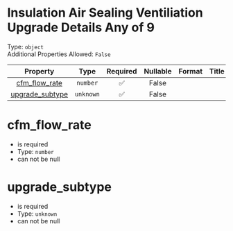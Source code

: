 
Insulation Air Sealing Ventiliation Upgrade Details Any of 9
============================================================
  
Type: `object`  
Additional Properties Allowed: `False`  
  

|Property|Type|Required|Nullable|Format|Title|
| :---: | :---: | :---: | :---: | :---: | :---: |
|[cfm_flow_rate](#cfm_flow_rate)|`number`|:white_check_mark:|False|||
|[upgrade_subtype](#upgrade_subtype)|`unknown`|:white_check_mark:|False|||

cfm_flow_rate
=============
  
  
  

- is required
- Type: ``number``
- can not be null
  

upgrade_subtype
===============
  
  
  

- is required
- Type: ``unknown``
- can not be null
  
